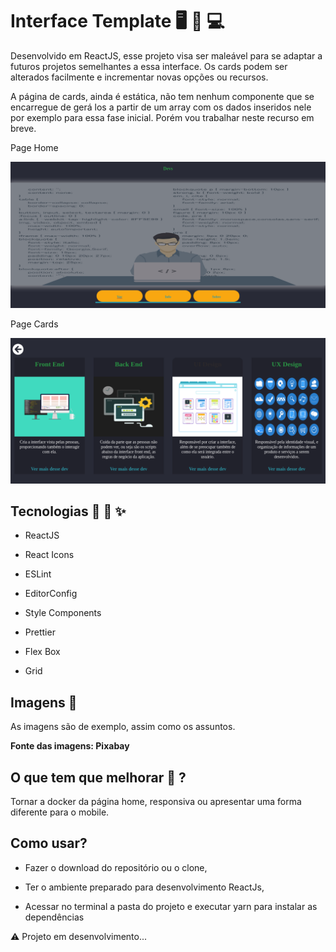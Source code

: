 # Interface Template 🖥️ 📱 💻

Desenvolvido em ReactJS, esse projeto visa ser maleável para se adaptar a futuros projetos semelhantes a essa interface.
Os cards podem ser alterados facilmente e incrementar novas opções ou recursos.

A página de cards, ainda é estática, não tem nenhum componente que se encarregue de gerá los a partir de um array
com os dados inseridos nele por exemplo para essa fase inicial. Porém vou trabalhar neste recurso em breve.

Page Home
<p align-self="center">
<img src="https://raw.githubusercontent.com/KelvinLopes/interfacetemplate/master/screenhots/home.png" />
</p>

Page Cards
<p align-self="center">
<img src="https://raw.githubusercontent.com/KelvinLopes/interfacetemplate/master/screenhots/Cards.png" />
</p>

## Tecnologias 🚙 🔌 ✨

* ReactJS

* React Icons

* ESLint

* EditorConfig

* Style Components

* Prettier

* Flex Box

* Grid

## Imagens 🎴

As imagens são de exemplo, assim como os assuntos.

**Fonte das imagens: Pixabay**

## O que tem que melhorar 🤔 ?

Tornar a docker da página home, responsiva ou apresentar uma forma diferente para o mobile.

## Como usar?

* Fazer o download do repositório ou o clone,

* Ter o ambiente preparado para desenvolvimento ReactJs,

* Acessar no terminal a pasta do projeto e executar yarn para instalar as dependências

⚠️ Projeto em desenvolvimento...

